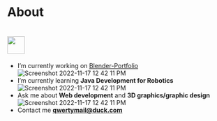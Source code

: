 # About
<h1 alight="center">
<div class="half-half-image-text">
<div class="container" >
<div class="row">
 <!--GitHub doesn't seem to work so I'm gonna try Discord-->
<img src="https://github.com/QwertyIsCoding/QwertyIsCoding/blob/main/somalinga.gif" width="40" height="40" />
 </h1>   
 
- I’m currently working on [Blender-Portfolio](https://github.com/QwertyIsCoding/Blender-Portfolio)
![Screenshot 2022-11-17 12 42 11 PM](https://user-images.githubusercontent.com/77963043/202519109-b174fe9f-4c4a-4c69-a191-5563953bb574.png)
- I’m currently learning **Java Development for Robotics**
![Screenshot 2022-11-17 12 42 11 PM](https://user-images.githubusercontent.com/77963043/202519109-b174fe9f-4c4a-4c69-a191-5563953bb574.png)
- Ask me about **Web development** and **3D graphics/graphic design**
![Screenshot 2022-11-17 12 42 11 PM](https://user-images.githubusercontent.com/77963043/202519109-b174fe9f-4c4a-4c69-a191-5563953bb574.png)
- Contact me **qwertymail@duck.com**

